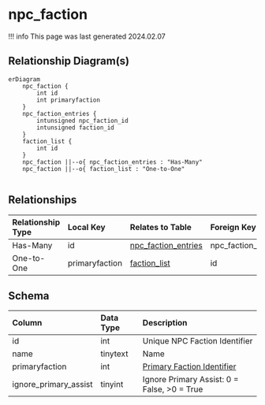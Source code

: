 # npc_faction

!!! info
	This page was last generated 2024.02.07

## Relationship Diagram(s)

```mermaid
erDiagram
    npc_faction {
        int id
        int primaryfaction
    }
    npc_faction_entries {
        intunsigned npc_faction_id
        intunsigned faction_id
    }
    faction_list {
        int id
    }
    npc_faction ||--o{ npc_faction_entries : "Has-Many"
    npc_faction ||--o{ faction_list : "One-to-One"


```


## Relationships

| Relationship Type | Local Key | Relates to Table | Foreign Key |
| :--- | :--- | :--- | :--- |
| Has-Many | id | [npc_faction_entries](../../schema/npcs/npc_faction_entries.md) | npc_faction_id |
| One-to-One | primaryfaction | [faction_list](../../schema/factions/faction_list.md) | id |


## Schema

| Column | Data Type | Description |
| :--- | :--- | :--- |
| id | int | Unique NPC Faction Identifier |
| name | tinytext | Name |
| primaryfaction | int | [Primary Faction Identifier](../../schema/factions/faction_list.md) |
| ignore_primary_assist | tinyint | Ignore Primary Assist: 0 = False, &gt;0 = True |

